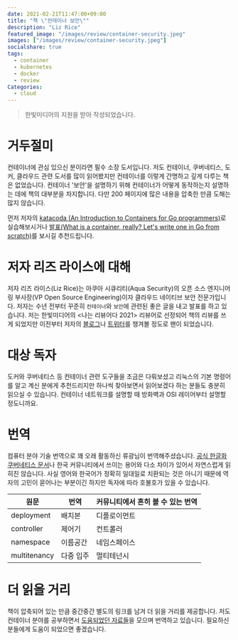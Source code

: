 ```yaml
---
date: 2021-02-21T11:47:00+09:00
title: "책 \"컨테이너 보안\""
description: "Liz Rice"
featured_image: "/images/review/container-security.jpeg"
images: ["/images/review/container-security.jpeg"]
socialshare: true
tags:
  - container
  - kubernetes
  - docker
  - review
Categories:
  - cloud
---
```


> 한빛미디어의 지원을 받아 작성되었습니다.

# 거두절미

컨테이너에 관심 있으신 분이라면 필수 소장 도서입니다.
저도 컨테이너, 쿠버네티스, 도커, 클라우드 관련 도서를 많이 읽어봤지만
컨테이너를 이렇게 간명하고 깊게 다루는 책은 없었습니다.
컨테이너 '보안'을 설명하기 위해 컨테이너가 어떻게 동작하는지
설명하는 데에 책의 대부분을 차지합니다.
다만 200 페이지에 많은 내용을 압축한 만큼 도해는 많지 않습니다.

먼저 저자의 [katacoda (An Introduction to Containers for Go programmers)](https://www.katacoda.com/lizrice/courses/containers-and-go)로
실습해보시거나 [발표(What is a container, really? Let's write one in Go from scratch)](https://youtu.be/HPuvDm8IC-4)를 보시길 추천드립니다.

# 저자 리즈 라이스에 대해

저자 리즈 라이스(Liz Rice)는 아쿠아 시큐리티(Aqua Security)의 오픈 소스 엔지니어링
부사장(VP Open Source Engineering)이자 클라우드 네이티브 보안 전문가입니다.
저자는 수년 전부터 꾸준히 `컨테이너`와 `보안`에 관련된 좋은 글을 내고 발표를 하고 있습니다.
저는 한빛미디어의 <나는 리뷰어다 2021> 리뷰어로 선정되어 책의 리뷰를 쓰게 되었지만
이전부터 저자의 [블로그](https://www.lizrice.com/)나
[트위터](https://twitter.com/lizrice)를 챙겨볼 정도로 팬이 되었습니다.

# 대상 독자

도커와 쿠버네티스 등 컨테이너 관련 도구들을 조금은 다뤄보셨고 리눅스의
기본 명령어를 알고 계신 분에게 추천드리지만
하나씩 찾아보면서 읽어보겠다 하는 분들도 충분히 읽으실 수 있습니다.
컨테이너 네트워크를 설명할 때 방화벽과 OSI 레이어부터 설명할 정도니까요.

# 번역

컴퓨터 분야 기술 번역으로 꽤 오래 활동하신 류광님이 번역해주셨습니다.
[공식 한글화 쿠버네티스 문서](https://kubernetes.io/ko/docs/contribute/localization_ko/)나
한국 커뮤니티에서 쓰이는 용어와 다소 차이가 있어서 자연스럽게 읽히진 않습니다.
사실 영어와 한국어가 정확히 일대일로 치환되는 것은 아니기 때문에
역자의 고민이 묻어나는 부분이긴 하지만 독자에 따라 호불호가 있을 수 있습니다.

|원문|번역|커뮤니티에서 흔히 볼 수 있는 번역|
|-|-|-|
|deployment|배치본|디플로이먼트|
|controller|제어기|컨트롤러|
|namespace|이름공간|네임스페이스|
|multitenancy|다중 입주|멀티테넌시|

# 더 읽을 거리

책이 압축되어 있는 만큼 중간중간 별도의 링크를 남겨 더 읽을 거리를
제공합니다. 저도 컨테이너 분야를 공부하면서
[도움되었던 자료들](https://markruler.github.io/posts/container/container-study-guide/)을
모으며 번역하고 있습니다. 필요하신 분들에게 도움이 되었으면 좋겠습니다.
